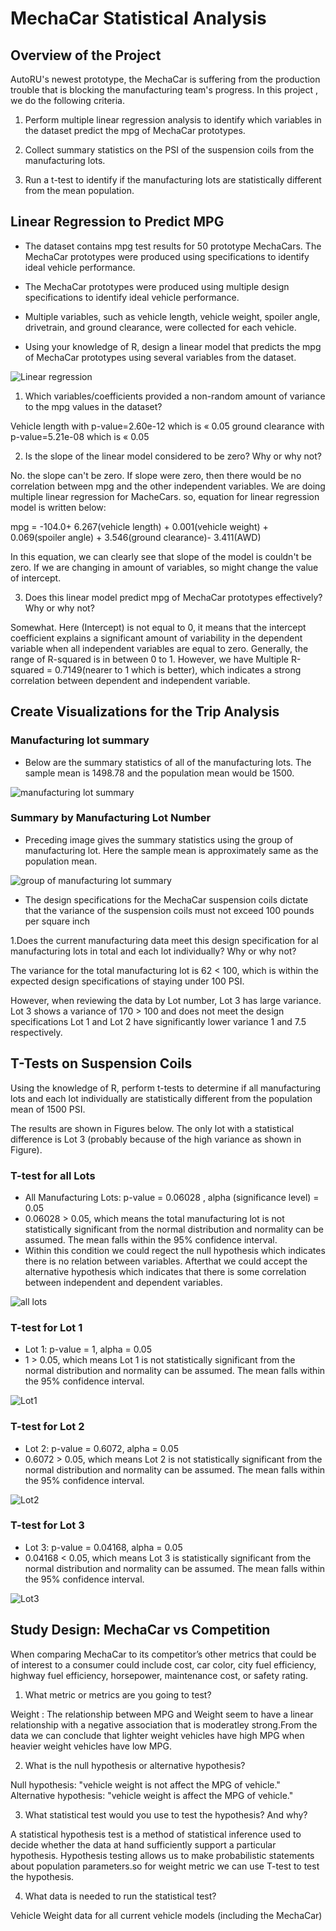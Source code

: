 # MechaCar Statistical Analysis

## Overview of the Project
AutoRU's newest prototype, the MechaCar is suffering from the production trouble that is blocking the manufacturing team's progress. In this project , we do the following criteria.

1) Perform multiple linear regression analysis to identify which variables in the dataset predict the mpg of MechaCar prototypes.

2) Collect summary statistics on the PSI of the suspension coils from the manufacturing lots.

3) Run a t-test to identify if the manufacturing lots are statistically different from the mean population.

## Linear Regression to Predict MPG

- The dataset contains mpg test results for 50 prototype MechaCars. The MechaCar prototypes were produced using specifications to identify ideal vehicle performance.

-  The MechaCar prototypes were produced using multiple design specifications to identify ideal vehicle performance.

- Multiple variables, such as vehicle length, vehicle weight, spoiler angle, drivetrain, and ground clearance, were collected for each vehicle.

- Using your knowledge of R, design a linear model that predicts the mpg of MechaCar prototypes using several variables from the dataset.

![Linear regression](https://github.com/miralchangela/MechaCar_Statistical_Analysis/blob/main/images/linear%20regeression%20result.png)

1. Which variables/coefficients provided a non-random amount of variance to the mpg values in the dataset?

Vehicle length with p-value=2.60e-12 which is « 0.05
ground clearance with p-value=5.21e-08 which is « 0.05

2. Is the slope of the linear model considered to be zero? Why or why not?

No. the slope can't be zero. If slope were zero, then there would be no correlation between mpg and the other independent variables. We are doing multiple linear regression for MacheCars. so, equation for linear regression model is written below:

mpg = -104.0+ 6.267(vehicle length) + 0.001(vehicle weight) + 0.069(spoiler angle) + 3.546(ground clearance)- 3.411(AWD)

In this equation, we can clearly see that slope of the model is couldn't be zero. If we are changing in amount of variables, so might change the value of intercept.

3. Does this linear model predict mpg of MechaCar prototypes effectively? Why or why not?
    
Somewhat. Here (Intercept) is not equal to 0, it means that the intercept coefficient explains a significant amount of variability in the dependent variable when all independent variables are equal to zero.  Generally, the range of R-squared is in between 0 to 1. However, we have Multiple R-squared = 0.7149(nearer to 1 which is better), which indicates a strong correlation between dependent and independent variable. 

## Create Visualizations for the Trip Analysis

### Manufacturing lot summary

- Below are the summary statistics of all of the manufacturing lots. The sample mean is 1498.78 and the population mean would be 1500.

![manufacturing lot summary](https://github.com/miralchangela/MechaCar_Statistical_Analysis/blob/main/images/manufacturing%20lot%20summary.png)

### Summary by Manufacturing Lot Number
- Preceding image gives the summary statistics using the group of manufacturing lot. Here the sample mean is approximately same as the population mean.

![group of manufacturing lot summary](https://github.com/miralchangela/MechaCar_Statistical_Analysis/blob/main/images/number%20lot%20summary.png)

- The design specifications for the MechaCar suspension coils dictate that the variance of the suspension coils must not exceed 100 pounds per square inch

1.Does the current manufacturing data meet this design specification for al manufacturing lots in total and each lot individually? Why or why not?

The variance for the total manufacturing lot is 62 < 100, which is within the expected design specifications of staying under 100 PSI. 

However, when reviewing the data by Lot number, Lot 3 has large variance. Lot 3 shows a variance of 170 > 100 and does not meet the design specifications Lot 1 and Lot 2 have significantly lower variance 1 and 7.5 respectively.

## T-Tests on Suspension Coils

Using the knowledge of R, perform t-tests to determine if all manufacturing lots and each lot individually are statistically different from the population mean of 1500 PSI.

The results are shown in Figures below. The only lot with a statistical difference is Lot 3 (probably because of the high variance as shown in Figure).

### T-test for all Lots

- All Manufacturing Lots: p-value =  0.06028 , alpha (significance level) = 0.05
-  0.06028 > 0.05, which means the total manufacturing lot is not statistically significant from the normal distribution and normality can be assumed. The mean falls within the 95% confidence interval. 
- Within this condition we could regect the null hypothesis which indicates there is no relation between variables. Afterthat we could accept the alternative hypothesis which indicates that there is some correlation between independent and dependent variables.

![all lots](https://github.com/miralchangela/MechaCar_Statistical_Analysis/blob/main/images/t%20test%20reuslt.png)

### T-test for Lot 1

- Lot 1: p-value = 1, alpha = 0.05
- 1 > 0.05, which means Lot 1 is not statistically significant from the normal distribution and normality can be assumed. The mean falls within the 95% confidence interval.

![Lot1](https://github.com/miralchangela/MechaCar_Statistical_Analysis/blob/main/images/lot1%20summary%20result.png)

### T-test for Lot 2

- Lot 2: p-value = 0.6072, alpha = 0.05
- 0.6072 > 0.05, which means Lot 2 is not statistically significant from the normal distribution and normality can be assumed. The mean falls within the 95% confidence interval.

![Lot2](https://github.com/miralchangela/MechaCar_Statistical_Analysis/blob/main/images/lot2%20summary%20result.png)

### T-test for Lot 3

- Lot 3: p-value = 0.04168, alpha = 0.05
- 0.04168 < 0.05, which means Lot 3 is  statistically significant from the normal distribution and normality can be assumed. The mean falls within the 95% confidence interval.

![Lot3](https://github.com/miralchangela/MechaCar_Statistical_Analysis/blob/main/images/lot3%20summary%20result.png)

## Study Design: MechaCar vs Competition

When comparing MechaCar to its competitor’s other metrics that could be of interest to a consumer could include cost, car color, city fuel efficiency, highway fuel efficiency, horsepower, maintenance cost, or safety rating.

1. What metric or metrics are you going to test?

Weight : The relationship between MPG and Weight seem to have a linear relationship with a negative association that is moderatley strong.From the data we can conclude that lighter weight vehicles have high MPG when heavier weight vehicles have low MPG.

2. What is the null hypothesis or alternative hypothesis?

Null hypothesis: "vehicle weight is not affect the MPG of vehicle."
Alternative hypothesis: "vehicle weight is affect the MPG of vehicle."

3. What statistical test would you use to test the hypothesis? And why?

A statistical hypothesis test is a method of statistical inference used to decide whether the data at hand sufficiently support a particular hypothesis. Hypothesis testing allows us to make probabilistic statements about population parameters.so for weight metric we can use T-test to test the hypothesis.

4. What data is needed to run the statistical test?

Vehicle Weight data for all current vehicle models (including the MechaCar)
